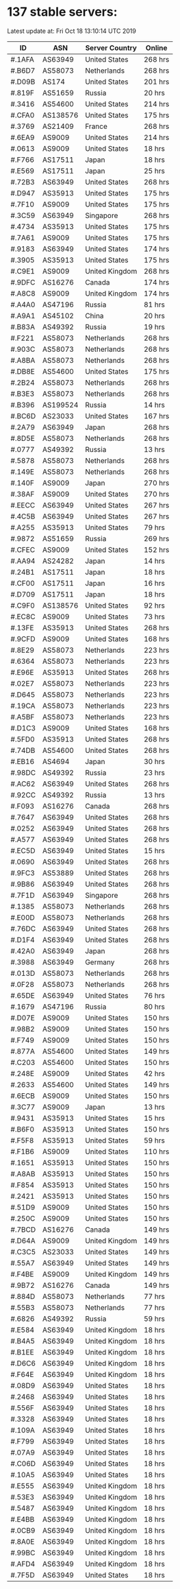 # 137 stable servers:

Latest update at: Fri Oct 18 13:10:14 UTC 2019

| ID | ASN | Server Country | Online |
| -- | --- | -------------- | ------ |
| #.1AFA | AS63949 | United States | 268 hrs |
| #.B6D7 | AS58073 | Netherlands | 268 hrs |
| #.D09B | AS174 | United States | 201 hrs |
| #.819F | AS51659 | Russia | 20 hrs |
| #.3416 | AS54600 | United States | 214 hrs |
| #.CFA0 | AS138576 | United States | 175 hrs |
| #.3769 | AS21409 | France | 268 hrs |
| #.6EA9 | AS9009 | United States | 214 hrs |
| #.0613 | AS9009 | United States | 18 hrs |
| #.F766 | AS17511 | Japan | 18 hrs |
| #.E569 | AS17511 | Japan | 25 hrs |
| #.72B3 | AS63949 | United States | 268 hrs |
| #.D947 | AS35913 | United States | 175 hrs |
| #.7F10 | AS9009 | United States | 175 hrs |
| #.3C59 | AS63949 | Singapore | 268 hrs |
| #.4734 | AS35913 | United States | 175 hrs |
| #.7A61 | AS9009 | United States | 175 hrs |
| #.9183 | AS63949 | United States | 174 hrs |
| #.3905 | AS35913 | United States | 175 hrs |
| #.C9E1 | AS9009 | United Kingdom | 268 hrs |
| #.9DFC | AS16276 | Canada | 174 hrs |
| #.A8C8 | AS9009 | United Kingdom | 174 hrs |
| #.A4A0 | AS47196 | Russia | 81 hrs |
| #.A9A1 | AS45102 | China | 20 hrs |
| #.B83A | AS49392 | Russia | 19 hrs |
| #.F221 | AS58073 | Netherlands | 268 hrs |
| #.903C | AS58073 | Netherlands | 268 hrs |
| #.A8BA | AS58073 | Netherlands | 268 hrs |
| #.DB8E | AS54600 | United States | 175 hrs |
| #.2B24 | AS58073 | Netherlands | 268 hrs |
| #.B3E3 | AS58073 | Netherlands | 268 hrs |
| #.B396 | AS199524 | Russia | 14 hrs |
| #.BC6D | AS23033 | United States | 167 hrs |
| #.2A79 | AS63949 | Japan | 268 hrs |
| #.8D5E | AS58073 | Netherlands | 268 hrs |
| #.0777 | AS49392 | Russia | 13 hrs |
| #.5878 | AS58073 | Netherlands | 268 hrs |
| #.149E | AS58073 | Netherlands | 268 hrs |
| #.140F | AS9009 | Japan | 270 hrs |
| #.38AF | AS9009 | United States | 270 hrs |
| #.EECC | AS63949 | United States | 267 hrs |
| #.4C5B | AS63949 | United States | 267 hrs |
| #.A255 | AS35913 | United States | 79 hrs |
| #.9872 | AS51659 | Russia | 269 hrs |
| #.CFEC | AS9009 | United States | 152 hrs |
| #.AA94 | AS24282 | Japan | 14 hrs |
| #.24B1 | AS17511 | Japan | 18 hrs |
| #.CF00 | AS17511 | Japan | 16 hrs |
| #.D709 | AS17511 | Japan | 18 hrs |
| #.C9F0 | AS138576 | United States | 92 hrs |
| #.EC8C | AS9009 | United States | 73 hrs |
| #.13FE | AS35913 | United States | 268 hrs |
| #.9CFD | AS9009 | United States | 168 hrs |
| #.8E29 | AS58073 | Netherlands | 223 hrs |
| #.6364 | AS58073 | Netherlands | 223 hrs |
| #.E96E | AS35913 | United States | 268 hrs |
| #.02E7 | AS58073 | Netherlands | 223 hrs |
| #.D645 | AS58073 | Netherlands | 223 hrs |
| #.19CA | AS58073 | Netherlands | 223 hrs |
| #.A5BF | AS58073 | Netherlands | 223 hrs |
| #.D1C3 | AS9009 | United States | 168 hrs |
| #.5FD0 | AS35913 | United States | 268 hrs |
| #.74DB | AS54600 | United States | 268 hrs |
| #.EB16 | AS4694 | Japan | 30 hrs |
| #.98DC | AS49392 | Russia | 23 hrs |
| #.AC62 | AS63949 | United States | 268 hrs |
| #.92CC | AS49392 | Russia | 13 hrs |
| #.F093 | AS16276 | Canada | 268 hrs |
| #.7647 | AS63949 | United States | 268 hrs |
| #.0252 | AS63949 | United States | 268 hrs |
| #.A577 | AS63949 | United States | 268 hrs |
| #.EC5D | AS63949 | United States | 15 hrs |
| #.0690 | AS63949 | United States | 268 hrs |
| #.9FC3 | AS53889 | United States | 268 hrs |
| #.9B86 | AS63949 | United States | 268 hrs |
| #.7F1D | AS63949 | Singapore | 268 hrs |
| #.1385 | AS58073 | Netherlands | 268 hrs |
| #.E00D | AS58073 | Netherlands | 268 hrs |
| #.76DC | AS63949 | United States | 268 hrs |
| #.D1F4 | AS63949 | United States | 268 hrs |
| #.42A0 | AS63949 | Japan | 268 hrs |
| #.3988 | AS63949 | Germany | 268 hrs |
| #.013D | AS58073 | Netherlands | 268 hrs |
| #.0F28 | AS58073 | Netherlands | 268 hrs |
| #.65DE | AS63949 | United States | 76 hrs |
| #.1679 | AS47196 | Russia | 80 hrs |
| #.D07E | AS9009 | United States | 150 hrs |
| #.98B2 | AS9009 | United States | 150 hrs |
| #.F749 | AS9009 | United States | 150 hrs |
| #.877A | AS54600 | United States | 149 hrs |
| #.C203 | AS54600 | United States | 150 hrs |
| #.248E | AS9009 | United States | 42 hrs |
| #.2633 | AS54600 | United States | 149 hrs |
| #.6ECB | AS9009 | United States | 150 hrs |
| #.3C77 | AS9009 | Japan | 13 hrs |
| #.9431 | AS35913 | United States | 15 hrs |
| #.B6F0 | AS35913 | United States | 150 hrs |
| #.F5F8 | AS35913 | United States | 59 hrs |
| #.F1B6 | AS9009 | United States | 110 hrs |
| #.1651 | AS35913 | United States | 150 hrs |
| #.A8AB | AS35913 | United States | 150 hrs |
| #.F854 | AS35913 | United States | 150 hrs |
| #.2421 | AS35913 | United States | 150 hrs |
| #.51D9 | AS9009 | United States | 150 hrs |
| #.250C | AS9009 | United States | 150 hrs |
| #.7BCD | AS16276 | Canada | 149 hrs |
| #.D64A | AS9009 | United Kingdom | 149 hrs |
| #.C3C5 | AS23033 | United States | 149 hrs |
| #.55A7 | AS63949 | United States | 149 hrs |
| #.F4BE | AS9009 | United Kingdom | 149 hrs |
| #.9B72 | AS16276 | Canada | 149 hrs |
| #.884D | AS58073 | Netherlands | 77 hrs |
| #.55B3 | AS58073 | Netherlands | 77 hrs |
| #.6826 | AS49392 | Russia | 59 hrs |
| #.E584 | AS63949 | United Kingdom | 18 hrs |
| #.B4A5 | AS63949 | United Kingdom | 18 hrs |
| #.B1EE | AS63949 | United Kingdom | 18 hrs |
| #.D6C6 | AS63949 | United Kingdom | 18 hrs |
| #.F64E | AS63949 | United Kingdom | 18 hrs |
| #.08D9 | AS63949 | United States | 18 hrs |
| #.2468 | AS63949 | United States | 18 hrs |
| #.556F | AS63949 | United States | 18 hrs |
| #.3328 | AS63949 | United States | 18 hrs |
| #.109A | AS63949 | United States | 18 hrs |
| #.F799 | AS63949 | United States | 18 hrs |
| #.07A9 | AS63949 | United States | 18 hrs |
| #.C06D | AS63949 | United States | 18 hrs |
| #.10A5 | AS63949 | United States | 18 hrs |
| #.E555 | AS63949 | United Kingdom | 18 hrs |
| #.53E3 | AS63949 | United Kingdom | 18 hrs |
| #.5487 | AS63949 | United Kingdom | 18 hrs |
| #.E4BB | AS63949 | United Kingdom | 18 hrs |
| #.0CB9 | AS63949 | United Kingdom | 18 hrs |
| #.8A0E | AS63949 | United Kingdom | 18 hrs |
| #.99BC | AS63949 | United Kingdom | 18 hrs |
| #.AFD4 | AS63949 | United Kingdom | 18 hrs |
| #.7F5D | AS63949 | United States | 18 hrs |


